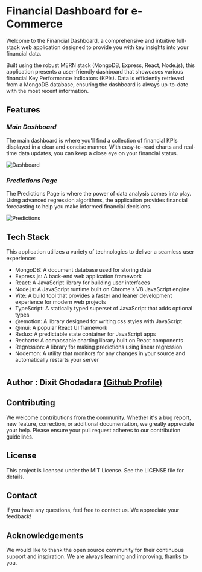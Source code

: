 # **Financial Dashboard for e-Commerce**

Welcome to the Financial Dashboard, a comprehensive and intuitive full-stack web application designed to provide you with key insights into your financial data.


Built using the robust MERN stack (MongoDB, Express, React, Node.js), this application presents a user-friendly dashboard that showcases various financial Key Performance Indicators (KPIs). Data is efficiently retrieved from a MongoDB database, ensuring the dashboard is always up-to-date with the most recent information.


## **Features**

### *Main Dashboard*

The main dashboard is where you'll find a collection of financial KPIs displayed in a clear and concise manner. With easy-to-read charts and real-time data updates, you can keep a close eye on your financial status.

![Dashboard](https://github.com/DixitGdev/MERN-QuantumFin/assets/51261247/d4003557-0130-4e11-8722-4caf00b16165)


### *Predictions Page*

The Predictions Page is where the power of data analysis comes into play. Using advanced regression algorithms, the application provides financial forecasting to help you make informed financial decisions.

![Predictions](https://github.com/DixitGdev/MERN-QuantumFin/assets/51261247/3c490ece-17a7-44e3-92b9-48e070960a7d)


## **Tech Stack**

This application utilizes a variety of technologies to deliver a seamless user experience:

- MongoDB: A document database used for storing data
- Express.js: A back-end web application framework
- React: A JavaScript library for building user interfaces
- Node.js: A JavaScript runtime built on Chrome's V8 JavaScript engine
- Vite: A build tool that provides a faster and leaner development experience for modern web projects
- TypeScript: A statically typed superset of JavaScript that adds optional types
- @emotion: A library designed for writing css styles with JavaScript
- @mui: A popular React UI framework
- Redux: A predictable state container for JavaScript apps
- Recharts: A composable charting library built on React components
- Regression: A library for making predictions using linear regression
- Nodemon: A utility that monitors for any changes in your source and automatically restarts your server

#
## Author : Dixit Ghodadara [(Github Profile)](https://github.com/DixitGdev)

## Contributing

We welcome contributions from the community. Whether it's a bug report, new feature, correction, or additional documentation, we greatly appreciate your help. Please ensure your pull request adheres to our contribution guidelines.

## License

This project is licensed under the MIT License. See the LICENSE file for details.

## Contact

If you have any questions, feel free to contact us. We appreciate your feedback!

## Acknowledgements

We would like to thank the open source community for their continuous support and inspiration. We are always learning and improving, thanks to you.

